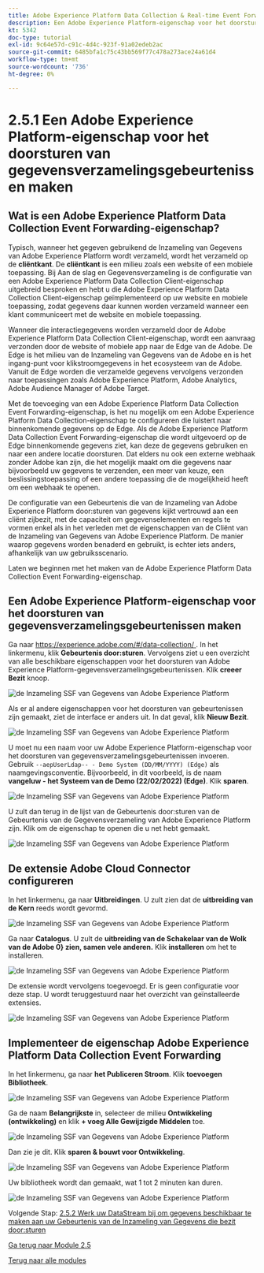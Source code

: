 ```yaml
---
title: Adobe Experience Platform Data Collection & Real-time Event Forwarding Side Forwarding - Create an Adobe Experience Platform Data Collection Event Forwarding property
description: Een Adobe Experience Platform-eigenschap voor het doorsturen van gegevensverzamelingsgebeurtenissen maken
kt: 5342
doc-type: tutorial
exl-id: 9c64e57d-c91c-4d4c-923f-91a02edeb2ac
source-git-commit: 6485bfa1c75c43bb569f77c478a273ace24a61d4
workflow-type: tm+mt
source-wordcount: '736'
ht-degree: 0%

---
```


# 2.5.1 Een Adobe Experience Platform-eigenschap voor het doorsturen van gegevensverzamelingsgebeurtenissen maken

## Wat is een Adobe Experience Platform Data Collection Event Forwarding-eigenschap?

Typisch, wanneer het gegeven gebruikend de Inzameling van Gegevens van Adobe Experience Platform wordt verzameld, wordt het verzameld op de **cliëntkant**. De **cliëntkant** is een milieu zoals een website of een mobiele toepassing. Bij Aan de slag en Gegevensverzameling is de configuratie van een Adobe Experience Platform Data Collection Client-eigenschap uitgebreid besproken en hebt u die Adobe Experience Platform Data Collection Client-eigenschap geïmplementeerd op uw website en mobiele toepassing, zodat gegevens daar kunnen worden verzameld wanneer een klant communiceert met de website en mobiele toepassing.

Wanneer die interactiegegevens worden verzameld door de Adobe Experience Platform Data Collection Client-eigenschap, wordt een aanvraag verzonden door de website of mobiele app naar de Edge van de Adobe. De Edge is het milieu van de Inzameling van Gegevens van de Adobe en is het ingang-punt voor klikstroomgegevens in het ecosysteem van de Adobe. Vanuit de Edge worden die verzamelde gegevens vervolgens verzonden naar toepassingen zoals Adobe Experience Platform, Adobe Analytics, Adobe Audience Manager of Adobe Target.

Met de toevoeging van een Adobe Experience Platform Data Collection Event Forwarding-eigenschap, is het nu mogelijk om een Adobe Experience Platform Data Collection-eigenschap te configureren die luistert naar binnenkomende gegevens op de Edge. Als de Adobe Experience Platform Data Collection Event Forwarding-eigenschap die wordt uitgevoerd op de Edge binnenkomende gegevens ziet, kan deze de gegevens gebruiken en naar een andere locatie doorsturen. Dat elders nu ook een externe webhaak zonder Adobe kan zijn, die het mogelijk maakt om die gegevens naar bijvoorbeeld uw gegevens te verzenden, een meer van keuze, een beslissingstoepassing of een andere toepassing die de mogelijkheid heeft om een webhaak te openen.

De configuratie van een Gebeurtenis die van de Inzameling van Adobe Experience Platform door:sturen van gegevens kijkt vertrouwd aan een cliënt zijbezit, met de capaciteit om gegevenselementen en regels te vormen enkel als in het verleden met de eigenschappen van de Cliënt van de Inzameling van Gegevens van Adobe Experience Platform. De manier waarop gegevens worden benaderd en gebruikt, is echter iets anders, afhankelijk van uw gebruiksscenario.

Laten we beginnen met het maken van de Adobe Experience Platform Data Collection Event Forwarding-eigenschap.

## Een Adobe Experience Platform-eigenschap voor het doorsturen van gegevensverzamelingsgebeurtenissen maken

Ga naar [ https://experience.adobe.com/#/data-collection/ ](https://experience.adobe.com/#/data-collection/). In het linkermenu, klik **Gebeurtenis door:sturen**. Vervolgens ziet u een overzicht van alle beschikbare eigenschappen voor het doorsturen van Adobe Experience Platform-gegevensverzamelingsgebeurtenissen. Klik **creeer Bezit** knoop.

![ de Inzameling SSF van Gegevens van Adobe Experience Platform ](./images/launchhome.png)

Als er al andere eigenschappen voor het doorsturen van gebeurtenissen zijn gemaakt, ziet de interface er anders uit. In dat geval, klik **Nieuw Bezit**.

![ de Inzameling SSF van Gegevens van Adobe Experience Platform ](./images/launchhomea.png)

U moet nu een naam voor uw Adobe Experience Platform-eigenschap voor het doorsturen van gegevensverzamelingsgebeurtenissen invoeren. Gebruik `--aepUserLdap-- - Demo System (DD/MM/YYYY) (Edge)` als naamgevingsconventie. Bijvoorbeeld, in dit voorbeeld, is de naam **vangeluw - het Systeem van de Demo (22/02/2022) (Edge)**. Klik **sparen**.

![ de Inzameling SSF van Gegevens van Adobe Experience Platform ](./images/ssf1.png)

U zult dan terug in de lijst van de Gebeurtenis door:sturen van de Gebeurtenis van de Gegevensverzameling van Adobe Experience Platform zijn. Klik om de eigenschap te openen die u net hebt gemaakt.

![ de Inzameling SSF van Gegevens van Adobe Experience Platform ](./images/ssf2.png)

## De extensie Adobe Cloud Connector configureren

In het linkermenu, ga naar **Uitbreidingen**. U zult zien dat de **uitbreiding van de Kern** reeds wordt gevormd.

![ de Inzameling SSF van Gegevens van Adobe Experience Platform ](./images/ssf3.png)

Ga naar **Catalogus**. U zult de **uitbreiding van de Schakelaar van de Wolk van de Adobe 0} zien, samen vele anderen.** Klik **installeren** om het te installeren.

![ de Inzameling SSF van Gegevens van Adobe Experience Platform ](./images/ssf4.png)

De extensie wordt vervolgens toegevoegd. Er is geen configuratie voor deze stap. U wordt teruggestuurd naar het overzicht van geïnstalleerde extensies.

![ de Inzameling SSF van Gegevens van Adobe Experience Platform ](./images/ssf5.png)

## Implementeer de eigenschap Adobe Experience Platform Data Collection Event Forwarding

In het linkermenu, ga naar **het Publiceren Stroom**. Klik **toevoegen Bibliotheek**.

![ de Inzameling SSF van Gegevens van Adobe Experience Platform ](./images/ssf6.png)

Ga de naam **Belangrijkste** in, selecteer de milieu **Ontwikkeling (ontwikkeling)** en klik **+ voeg Alle Gewijzigde Middelen** toe.

![ de Inzameling SSF van Gegevens van Adobe Experience Platform ](./images/ssf7.png)

Dan zie je dit. Klik **sparen &amp; bouwt voor Ontwikkeling**.

![ de Inzameling SSF van Gegevens van Adobe Experience Platform ](./images/ssf8.png)

Uw bibliotheek wordt dan gemaakt, wat 1 tot 2 minuten kan duren.

![ de Inzameling SSF van Gegevens van Adobe Experience Platform ](./images/ssf10.png)

Volgende Stap: [ 2.5.2 Werk uw DataStream bij om gegevens beschikbaar te maken aan uw Gebeurtenis van de Inzameling van Gegevens die bezit door:sturen ](./ex2.md)

[Ga terug naar Module 2.5](./aep-data-collection-ssf.md)

[Terug naar alle modules](./../../../overview.md)
